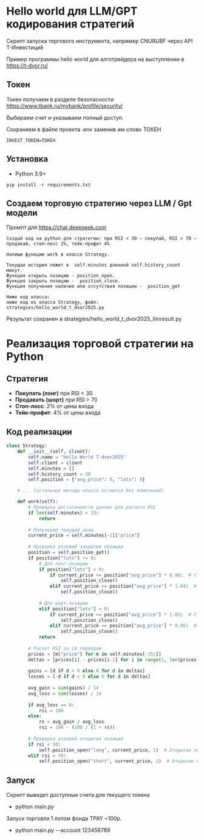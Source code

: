 # Hello world для LLM/GPT кодирования стратегий

Скрипт запуска торгового инструмента, например CNURUBF через API Т-Инвестиций

Пример программы hello world для алготрейдера на выступлении в https://t-dvor.ru/

## Токен

Токен получаем в разделе безопасности https://www.tbank.ru/mybank/profile/security/

Выбираем счет и указываем полный доступ.

Сохраняем в файле проекта .env заменив им слово ТОКЕН 
```
INVEST_TOKEN=ТОКЕН
```


## Установка
- Python 3.9+

```
pip install -r requirements.txt
```


## Создаем торговую стратегию через LLM / Gpt модели

Промпт для https://chat.deepseek.com

```
Создай код на python для стратегии: при RSI < 30 – покупай, RSI > 70 – продавай, стоп-лосс 2%, тейк-профит 4%

Напиши функцию work в классе Strategy.

Текущая история лежит в  self.minutes длинной self.history_count минут.
Функция открыть позицию - position_open.
Функция закрыть позицию -  position_close.
Функция получения наличия или отсутствия позиции -  position_get

Ниже код класса:
ниже код из класса Strategy, файл: strategies/hello_world_t_dvor2025.py
```

Результат сохранен в strategies/hello_world_t_dvor2025_llmresult.py


# Реализация торговой стратегии на Python

## Стратегия
- **Покупать (лонг)** при RSI < 30
- **Продавать (шорт)** при RSI > 70
- **Стоп-лосс**: 2% от цены входа
- **Тейк-профит**: 4% от цены входа

## Код реализации

```python
class Strategy:
    def __init__(self, client):
        self.name = "Hello World T-dvor2025"
        self.client = client
        self.minutes = []
        self.history_count = 30
        self.position = {"avg_price": 0, "lots": 0}

    # ... (остальные методы класса остаются без изменений)

    def work(self):
        # Проверка достаточности данных для расчета RSI
        if len(self.minutes) < 15:
            return
        
        # Получение текущей цены
        current_price = self.minutes[-1]["price"]
        
        # Проверка условий закрытия позиции
        position = self.position_get()
        if position["lots"] != 0:
            # Для лонг-позиции
            if position["lots"] > 0:
                if current_price <= position["avg_price"] * 0.98:  # Стоп-лосс 2%
                    self.position_close()
                elif current_price >= position["avg_price"] * 1.04:  # Тейк-профит 4%
                    self.position_close()
            
            # Для шорт-позиции
            elif position["lots"] < 0:
                if current_price >= position["avg_price"] * 1.02:  # Стоп-лосс 2%
                    self.position_close()
                elif current_price <= position["avg_price"] * 0.96:  # Тейк-профит 4%
                    self.position_close()
            return
        
        # Расчет RSI за 14 периодов
        prices = [m["price"] for m in self.minutes[-15:]]
        deltas = [prices[i] - prices[i-1] for i in range(1, len(prices))]
        
        gains = [d if d > 0 else 0 for d in deltas]
        losses = [-d if d < 0 else 0 for d in deltas]
        
        avg_gain = sum(gains) / 14
        avg_loss = sum(losses) / 14
        
        if avg_loss == 0:
            rsi = 100
        else:
            rs = avg_gain / avg_loss
            rsi = 100 - (100 / (1 + rs))
        
        # Проверка условий открытия позиции
        if rsi < 30:
            self.position_open("long", current_price, 1)  # Открытие лонг-позиции
        elif rsi > 70:
            self.position_open("short", current_price, 1)  # Открытие шорт-позиции
```

## Запуск

Скрипт выведет доступные счета для текущего токена

- python main.py


Запуск торговли 1 лотом фонда TPAY ~100р.

- python main.py --account 123456789



